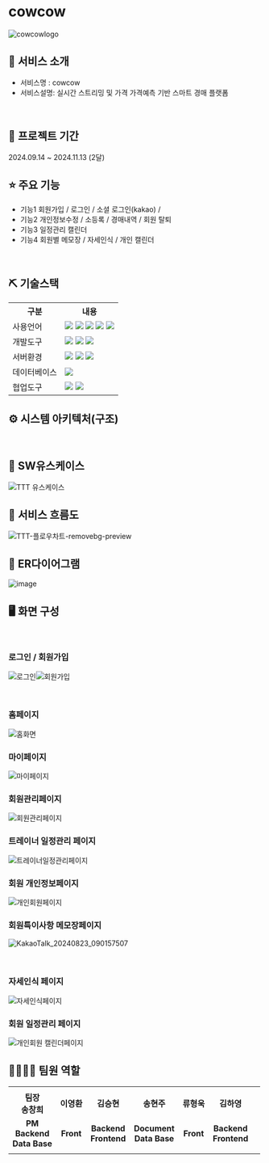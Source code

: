 # cowcow 
![cowcowlogo](https://github.com/user-attachments/assets/af3ad80c-89ff-45c0-bcfc-98f5b620a26b)


## 👀 서비스 소개
* 서비스명 : cowcow
* 서비스설명: 실시간 스트리밍 및 가격 가격예측 기반 스마트 경매 플랫폼
<br>

## 📅 프로젝트 기간
2024.09.14 ~ 2024.11.13 (2달)
<br>

## ⭐ 주요 기능
* 기능1 회원가입 / 로그인 / 소셜 로그인(kakao) /
* 기능2 개인정보수정 / 소등록 / 경매내역 / 회원 탈퇴
* 기능3 일정관리 캘린더
* 기능4 회원별 메모장 / 자세인식 / 개인 캘린더
<br>

## ⛏ 기술스택
<table>
    <tr>
        <th>구분</th>
        <th>내용</th>
    </tr>
    <tr>
        <td>사용언어</td>
        <td>
            <img src="https://img.shields.io/badge/Python-3776AB?style=for-the-badge&logo=Python&logoColor=white"/>
            <img src="https://img.shields.io/badge/Java-007396?style=for-the-badge&logo=java&logoColor=white"/>
            <img src="https://img.shields.io/badge/HTML5-E34F26?style=for-the-badge&logo=HTML5&logoColor=white"/>
            <img src="https://img.shields.io/badge/CSS3-1572B6?style=for-the-badge&logo=CSS3&logoColor=white"/>
            <img src="https://img.shields.io/badge/JavaScript-F7DF1E?style=for-the-badge&logo=JavaScript&logoColor=white"/>
        </td>
    </tr>
    <tr>
        <td>개발도구</td>
        <td>
            <img src="https://img.shields.io/badge/Eclipse-2C2255?style=for-the-badge&logo=Eclipse&logoColor=white"/>
            <img src="https://img.shields.io/badge/Visual_Studio_Code-0078D4?style=for-the-badge&logo=visual%20studio%20code&logoColor=white"/>
            <img src="https://img.shields.io/badge/Anaconda-44A833?style=for-the-badge&logo=Anaconda&logoColor=white"/>
        </td>
    </tr>
    <tr>
        <td>서버환경</td>
        <td>
            <img src="https://img.shields.io/badge/Apache Tomcat-D22128?style=for-the-badge&logo=ApacheTomcat&logoColor=white"/>
            <img src="https://img.shields.io/badge/Spring_Boot-6DB33F?style=for-the-badge&logo=spring-boot&logoColor=white"/>
            <img src="https://img.shields.io/badge/Flask-000000?style=for-the-badge&logo=Flask&logoColor=white"/> 
        </td>
    </tr>
    <tr>
        <td>데이터베이스</td>
        <td>
            <img src="https://img.shields.io/badge/MySQL-4479A1?style=for-the-badge&logo=MySQL&logoColor=white"/> 
        </td>
    </tr>
    <tr>
        <td>협업도구</td>
        <td>
            <img src="https://img.shields.io/badge/Git-F05032?style=for-the-badge&logo=Git&logoColor=white"/>
            <img src="https://img.shields.io/badge/GitHub-181717?style=for-the-badge&logo=GitHub&logoColor=white"/>
        </td>
    </tr>
</table>


## ⚙ 시스템 아키텍처(구조)
<br>

## 📌 SW유스케이스
![TTT 유스케이스](https://github.com/user-attachments/assets/8e859a2b-fa90-4253-bd65-d5bc27e5f7a9)


## 📌 서비스 흐름도
![TTT-플로우차트-removebg-preview](https://github.com/user-attachments/assets/42d274ce-8422-4480-8732-c98c01e2470a)
<br>



## 📌 ER다이어그램
![image](https://github.com/user-attachments/assets/bf12db60-f5e0-4a1c-8c31-684f6d9b2ca5)
<br>

## 🖥 화면 구성


<br>

### 로그인 / 회원가입
![로그인](https://github.com/user-attachments/assets/32c9f1b5-1379-4379-9332-f0de9eb95e9e)![회원가입](https://github.com/user-attachments/assets/0dfef385-9ef5-48af-ac55-8ce4091616dc)


<br>

### 홈페이지  
![홈화면](https://github.com/user-attachments/assets/74b66658-bd05-40e0-a482-ba16790ec512)
<br>

### 마이페이지 
![마이페이지](https://github.com/user-attachments/assets/611d274c-e81f-4be1-8585-a9d83784e6da)
<br>

### 회원관리페이지
![회원관리페이지](https://github.com/user-attachments/assets/2b3f9663-6d10-455a-807f-1eed03dcc92f)
<br>

### 트레이너 일정관리 페이지
![트레이너일정관리페이지](https://github.com/user-attachments/assets/14b39ca7-782c-4f7c-ad64-b79637f751ab)
<br>

### 회원 개인정보페이지
![개인회원페이지](https://github.com/user-attachments/assets/2e636ec3-5c48-4a1e-8ece-4005fe169c94)
<br>


### 회원특이사항 메모장페이지
![KakaoTalk_20240823_090157507](https://github.com/user-attachments/assets/48ef2b93-15af-48b7-a542-10bd814074fb)

<br>

### 자세인식 페이지
![자세인식페이지](https://github.com/user-attachments/assets/76d79a21-4ae4-4dee-adfe-a2fdf3202326)
<br>

### 회원 일정관리 페이지
![개인회원 캘린더페이지](https://github.com/user-attachments/assets/0e8d832a-2f60-46d3-8e6f-b966e1c86e0a)
<br>


## 👨‍👩‍👦‍👦 팀원 역할
<table>
  <tr>
    <td></td>
    <td></td>
    <td></td>
    <td></td>
    <td></td>
    <td></td>
  </tr>
  <tr>
    <td align="center"><strong>팀장<br>송창희</strong></td>
    <td align="center"><strong>이영환</strong></td>
    <td align="center"><strong>김승현</strong></td>
    <td align="center"><strong>송현주</strong></td>
    <td align="center"><strong>류형욱</strong></td>
    <td align="center"><strong>김하영</strong></td>
  </tr>
  <tr>
    <td align="center"><b>PM<br>Backend<br>Data Base</b></td>
    <td align="center"><b>Front</b></td>
    <td align="center"><b>Backend<br>Frontend</b></td>
    <td align="center"><b>Document<br>Data Base</b></td>
    <td align="center"><b>Front</b></td>
    <td align="center"><b>Backend<br>Frontend</b></td>
  </tr>
  <tr>
    <td align="center"><a></a></td>
    <td align="center"><a></a></td>
    <td align="center"><a></a></td>
    <td align="center"><a></a></td>
    <td align="center"><a></a></td>
    <td align="center"><a></a></td>
    <td align="center"><a></a></td>
    
  </tr>
</table>













